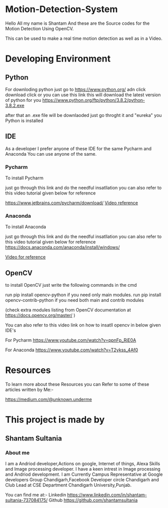 # Motion-Detection-System

Hello All my name is Shantam And these are the Source codes for the Motion Detection Using OpenCV.

This can be used to make a real time motion detection as well as in a Video. 

# Developing Environment 

## Python 

For downloding python just go to https://www.python.org/ adn click download click or you can use this link this will download the latest version of python for you https://www.python.org/ftp/python/3.8.2/python-3.8.2.exe

after that an .exe file will be downlaoded just go throght it and "eureka" you Python is installed


## IDE 

As a developer I prefer anyone of these IDE for the same Pycharm and Anaconda You can use anyone of the same.

### Pycharm

To install Pycharm 

just go through this link and do the needful insatllation you can also refer to this video tutorial given below for reference 

https://www.jetbrains.com/pycharm/download/
[Video reference](https://www.youtube.com/watch?v=AUiM1UaRCPc) 

### Anaconda 

To install Anaconda

just go through this link and do the needful insatllation you can also refer to this video tutorial given below for reference 
https://docs.anaconda.com/anaconda/install/windows/

[Video for reference](https://www.youtube.com/watch?v=T3ff57rxTa8)

## OpenCV 

to install OpenCV just write the following commands in the cmd 

run pip install opencv-python if you need only main modules.
run pip install opencv-contrib-python if you need both main and contrib modules 

(check extra modules listing from OpenCV documentation at https://docs.opencv.org/master/ )

You can also refer to this video link on how to insatll opencv in below given IDE's

For Pycharm
https://www.youtube.com/watch?v=ppnFp_RiE0A

For Anaconda
https://www.youtube.com/watch?v=T2ykss_4Af0

# Resources 

To learn more about these Resources you can Refer to some of these articles written by Me:-

https://medium.com/@unknown.underme

# This project is made by 

## Shantam Sultania 

### About me

I am a Andriod developer,Actions on google, Internet of things, Alexa Skills and Image processing developer.
I have a keen intrest in Image processing and Andriod development.
I am Currently Campus Representative at Google developers Group Chandigarh,Facebook Developer circle Chandigarh and Club Lead at CSE Department Chandigarh University,Punjab.

You can find me at:-
Linkedin https://www.linkedin.com/in/shantam-sultania-737084175/
Github   https://github.com/shantamsultania
